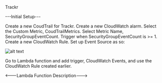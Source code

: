 Trackr

---Initial Setup---

Create a new CoudTrail for Trackr.
Create a new CloudWatch alarm. Select the Custom Metric, CoudTrailMetrics. Select Metric Name, SecurityGroupEventCount. Trigger when SecurityGroupEventCount is >= 1. Create a new CloudWatch Rule. Set up Event Source as so:

![alt text](https://github.com/Optum/ChaoSlingr/blob/trackr_documentation/docs/trackr-rule.png)

Go to Lambda function and add trigger, CloudWatch Events, and use the CloudWatch Rule created earlier.

<---Lambda Function Description--->
